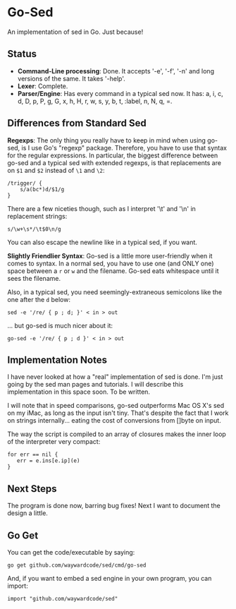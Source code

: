 # Go-Sed 

An implementation of sed in Go.  Just because!

## Status

  * __Command-Line processing__:  Done. It accepts '-e', '-f', '-n' and long
versions of the same. It takes '-help'.
  * __Lexer__: Complete.
  * __Parser/Engine__:  Has every command in a typical sed now. 
 It has:  a\, i\, c\, d, D, p, P, g, G, x, h, H, r, w, s, y, b, t, :label, n, N, q, =.

## Differences from Standard Sed

__Regexps__: The only thing you really have to keep in mind when using 
go-sed, is I use Go's "regexp" package. Therefore, you have to use that 
syntax for the regular expressions.  In particular, the biggest difference 
between go-sed and a typical sed with extended regexps, is that replacements 
are on `$1` and `$2` instead of `\1` and `\2`:

    /trigger/ {
        s/a(bc*)d/$1/g
    }

There are a few niceties though, such as I interpret '\t' and '\n' in 
replacement strings:

    s/\w+\s*/\t$0\n/g

You can also escape the newline like in a typical sed, if you want.

__Slightly Friendlier Syntax__: Go-sed is a little more user-friendly when it comes to
syntax.  In a normal sed, you have to use one (and ONLY one)
space between a `r` or `w` and the filename. Go-sed eats whitespace until it
sees the filename.

Also, in a typical sed, you need seemingly-extraneous semicolons like the one after the `d` below: 

    sed -e '/re/ { p ; d; }' < in > out

... but go-sed is much nicer about it:

    go-sed -e '/re/ { p ; d }' < in > out 


## Implementation Notes

I have never looked at how a "real" implementation of sed is done. I'm just
going by the sed man pages and tutorials.  I will describe this implementation
in this space soon.  To be written.

I will note that in speed comparisons, go-sed outperforms Mac OS X's sed on my
iMac, as long as the input isn't tiny.  That's despite the fact that I work 
on strings internally... eating the cost of conversions from []byte on input.

The way the script is compiled to an array of closures makes the inner 
loop of the interpreter very compact:

    for err == nil {
       err = e.ins[e.ip](e)
    }


## Next Steps

The program is done now, barring bug fixes!  Next I want to document
the design a little.


## Go Get

You can get the code/executable by saying:

    go get github.com/waywardcode/sed/cmd/go-sed

And, if you want to embed a sed engine in your own program, you can import:

    import "github.com/waywardcode/sed"


